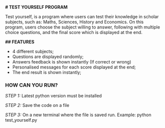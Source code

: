 **# TEST YOURSELF PROGRAM**

Test yourself, is a program where users can test their knowledge in scholar subjects, such as: Maths, Sciences, History and Economics. 
On this program, users choose the subject willing to answer, following with multiple choice questions, and the final score which is displayed at the end. 


**## FEATURES** 

- 4 different subjects;
- Questions are displayed randomly;
- Answers feedback is shown instantly (If correct or wrong)
- Personalised messages for each score displayed at the end;
- The end result is shown instantly;


### HOW CAN YOU RUN?

*STEP 1:* Latest python version must be installed 

*STEP 2:* Save the code on a file 

*STEP 3:* On a new terminal where the file is saved run. Example: python test_yourself.py


